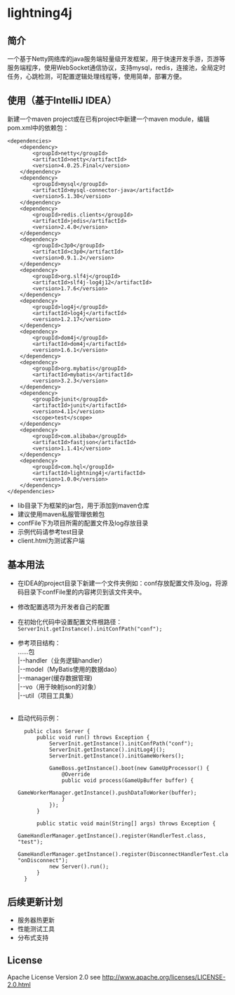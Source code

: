 lightning4j
===========

## 简介
一个基于Netty网络库的java服务端轻量级开发框架，用于快速开发手游，页游等服务端程序，使用WebSocket通信协议，支持mysql，redis，连接池，全局定时任务，心跳检测，可配置逻辑处理线程等，使用简单，部署方便。

## 使用（基于IntelliJ IDEA）
新建一个maven project或在已有project中新建一个maven module，编辑pom.xml中的依赖包：

    <dependencies>
	    <dependency>
	        <groupId>netty</groupId>
	        <artifactId>netty</artifactId>
	        <version>4.0.25.Final</version>
	    </dependency>
	    <dependency>
	        <groupId>mysql</groupId>
	        <artifactId>mysql-connector-java</artifactId>
	        <version>5.1.30</version>
	    </dependency>
	    <dependency>
	        <groupId>redis.clients</groupId>
	        <artifactId>jedis</artifactId>
	        <version>2.4.0</version>
	    </dependency>
	    <dependency>
	        <groupId>c3p0</groupId>
	        <artifactId>c3p0</artifactId>
	        <version>0.9.1.2</version>
	    </dependency>
	    <dependency>
	        <groupId>org.slf4j</groupId>
	        <artifactId>slf4j-log4j12</artifactId>
	        <version>1.7.6</version>
	    </dependency>
	    <dependency>
	        <groupId>log4j</groupId>
	        <artifactId>log4j</artifactId>
	        <version>1.2.17</version>
	    </dependency>
	    <dependency>
	        <groupId>dom4j</groupId>
	        <artifactId>dom4j</artifactId>
	        <version>1.6.1</version>
	    </dependency>
	    <dependency>
	        <groupId>org.mybatis</groupId>
	        <artifactId>mybatis</artifactId>
	        <version>3.2.3</version>
	    </dependency>
	    <dependency>
	        <groupId>junit</groupId>
	        <artifactId>junit</artifactId>
	        <version>4.11</version>
	        <scope>test</scope>
	    </dependency>
	    <dependency>
	        <groupId>com.alibaba</groupId>
	        <artifactId>fastjson</artifactId>
	        <version>1.1.41</version>
	    </dependency>
	    <dependency>
	        <groupId>com.hql</groupId>
	        <artifactId>lightning4j</artifactId>
	        <version>1.0.0</version>
	    </dependency>
    </dependencies>

* lib目录下为框架的jar包，用于添加到maven仓库
* 建议使用maven私服管理依赖包
* confFile下为项目所需的配置文件及log存放目录
* 示例代码请参考test目录
* client.html为测试客户端

## 基本用法
* 在IDEA的project目录下新建一个文件夹例如：conf存放配置文件及log，将源码目录下confFile里的内容拷贝到该文件夹中。
* 修改配置选项为开发者自己的配置
* 在初始化代码中设置配置文件根路径：`ServerInit.getInstance().initConfPath("conf");`
* 参考项目结构：
<br>......包<br>
  |--handler（业务逻辑handler）<br>
  |--model（MyBatis使用的数据dao）<br>
  |--manager(缓存数据管理)<br>
  |--vo（用于映射json的对象）<br>
  |--util（项目工具集）<br><br>
* 启动代码示例：<br>

        public class Server {
			public void run() throws Exception {
			    ServerInit.getInstance().initConfPath("conf");
			    ServerInit.getInstance().initLog4j();
			    ServerInit.getInstance().initGameWorkers();
			
			    GameBoss.getInstance().boot(new GameUpProcessor() {
			        @Override
			        public void process(GameUpBuffer buffer) {
			            GameWorkerManager.getInstance().pushDataToWorker(buffer);
			        }
			    });
			}
			
			public static void main(String[] args) throws Exception {
			    GameHandlerManager.getInstance().register(HandlerTest.class, "test");
			    GameHandlerManager.getInstance().register(DisconnectHandlerTest.class, "onDisconnect");
			    new Server().run();
			}
		}

## 后续更新计划
* 服务器热更新
* 性能测试工具
* 分布式支持

## License

Apache License Version 2.0 see http://www.apache.org/licenses/LICENSE-2.0.html
 